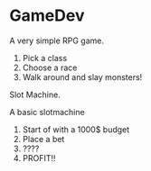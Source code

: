 GameDev
=======

A very simple RPG game.

1. Pick a class
2. Choose a race
3. Walk around and slay monsters!


Slot Machine.

A basic slotmachine
1. Start of with a 1000$ budget
2. Place a bet 
3. ????
4. PROFIT!!



